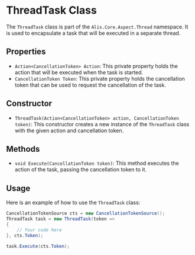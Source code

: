 # ThreadTask Class

The `ThreadTask` class is part of the `Alis.Core.Aspect.Thread` namespace. It is used to encapsulate a task that will be executed in a separate thread.

## Properties

- `Action<CancellationToken> Action`: This private property holds the action that will be executed when the task is started.
- `CancellationToken Token`: This private property holds the cancellation token that can be used to request the cancellation of the task.

## Constructor

- `ThreadTask(Action<CancellationToken> action, CancellationToken token)`: This constructor creates a new instance of the `ThreadTask` class with the given action and cancellation token.

## Methods

- `void Execute(CancellationToken token)`: This method executes the action of the task, passing the cancellation token to it.

## Usage

Here is an example of how to use the `ThreadTask` class:

```csharp
CancellationTokenSource cts = new CancellationTokenSource();
ThreadTask task = new ThreadTask(token =>
{
    // Your code here
}, cts.Token);

task.Execute(cts.Token);